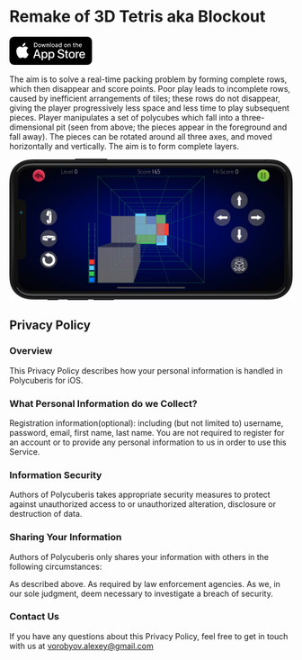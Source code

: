 # Remake of 3D Tetris aka Blockout

<a href="https://apps.apple.com/ru/app/polycuberis/id1509292389" target="_blank"><img src="assets/img/Appstore.png" 
alt="App Store: Polycuberis" width="147" height="50" /></a>

The aim is to solve a real-time packing problem by forming complete rows, which then disappear and score points. Poor play leads to incomplete rows, caused by inefficient arrangements of tiles; these rows do not disappear, giving the player progressively less space and less time to play subsequent pieces. Player manipulates a set of polycubes which fall into a three-dimensional pit (seen from above; the pieces appear in the foreground and fall away). The pieces can be rotated around all three axes, and moved horizontally and vertically. The aim is to form complete layers.

<a href="https://youtu.be/t667FnyI7Rw" target="_blank"><img src="assets/img/Screenshot.png" 
alt="Gameplay video" /></a>

## Privacy Policy

### Overview
This Privacy Policy describes how your personal information is handled in Polycuberis for iOS.

### What Personal Information do we Collect?
Registration information(optional): including (but not limited to) username, password, email, first name, last name. You are not required to register for an account or to provide any personal information to us in order to use this Service.

### Information Security
Authors of Polycuberis takes appropriate security measures to protect against unauthorized access to or unauthorized alteration, disclosure or destruction of data.

### Sharing Your Information
Authors of Polycuberis only shares your information with others in the following circumstances:

As described above.
As required by law enforcement agencies.
As we, in our sole judgment, deem necessary to investigate a breach of security.

### Contact Us
If you have any questions about this Privacy Policy, feel free to get in touch with us at vorobyov.alexey@gmail.com
